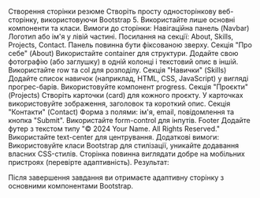 Створення сторінки резюме
Створіть просту односторінкову веб-сторінку, використовуючи Bootstrap 5. Використайте лише основні компоненти та класи.
Вимоги до сторінки:
Навігаційна панель (Navbar)
Логотип або ім'я у лівій частині.
Посилання на секції: About, Skills, Projects, Contact.
Панель повинна бути фіксованою зверху.
Секція "Про себе" (About)
Використайте container для структури.
Додайте свою фотографію (або заглушку) в одній колонці і текстовий опис в іншій.
Використайте row та col для розподілу.
Секція "Навички" (Skills)
Додайте список навичок (наприклад, HTML, CSS, JavaScript) у вигляді прогрес-барів.
Використовуйте компонент progress.
Секція "Проєкти" (Projects)
Створіть карточки (card) для кожного проєкту.
У карточках використовуйте зображення, заголовок та короткий опис.
Секція "Контакти" (Contact)
Форма з полями: ім'я, email, повідомлення та кнопка "Submit".
Використайте form-control для інпутів.
Footer
Додайте футер з текстом типу "© 2024 Your Name. All Rights Reserved."
Використайте text-center для центрування.
Додаткові вимоги:
Використовуйте класи Bootstrap для стилізації, уникайте додавання власних CSS-стилів.
Сторінка повинна виглядати добре на мобільних пристроях (перевірте адаптивність).
Результат:

Після завершення завдання ви отримаєте адаптивну сторінку з основними компонентами Bootstrap.